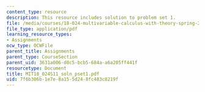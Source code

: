 ```yaml
---
content_type: resource
description: This resource includes solution to problem set 1.
file: /media/courses/18-024-multivariable-calculus-with-theory-spring-2011/7f6b306b1e7e8a155d248fc483c8219f_MIT18_024S11_soln_pset1.pdf
file_type: application/pdf
learning_resource_types:
- Assignments
ocw_type: OCWFile
parent_title: Assignments
parent_type: CourseSection
parent_uid: 3631a006-d0c5-bcb5-684a-a6a205ff441f
resourcetype: Document
title: MIT18_024S11_soln_pset1.pdf
uid: 7f6b306b-1e7e-8a15-5d24-8fc483c8219f
---
```

